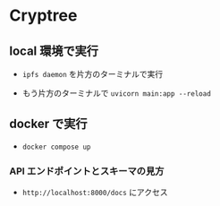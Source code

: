 # Cryptree

## local 環境で実行

- `ipfs daemon` を片方のターミナルで実行

- もう片方のターミナルで `uvicorn main:app --reload`

## docker で実行

- `docker compose up`

### API エンドポイントとスキーマの見方

- `http://localhost:8000/docs` にアクセス
